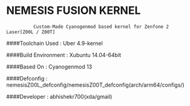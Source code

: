 #                            NEMESIS FUSION KERNEL



              Custom-Made Cyanogenmod based kernel for Zenfone 2 Laser[Z00L / Z00T]

####Toolchain Used       :       Uber 4.9-kernel

####Build Environment    :       Xubuntu 14.04-64bit

####Based On             :       Cyanogenmod 13

####Defconfig            :       nemesisZ00L_defconfig/nemesisZ00T_defconfig(arch/arm64/configs/)

####Developer            :       abhishekr700(xda/gmail)
